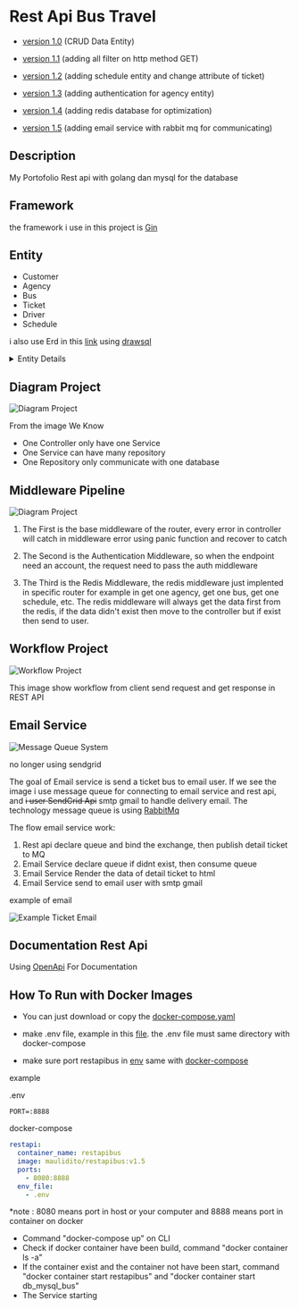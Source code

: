 # Rest Api Bus Travel

- [version 1.0](https://github.com/Maulidito/restapi-bus/tree/e4a605c0f629203e73a3b60418968b3bf616bff8) (CRUD Data Entity)

- [version 1.1](https://github.com/Maulidito/restapi-bus/tree/dd752fa446c5d6df6d9a797cd3eeacffc7647acc) (adding all filter on http method GET)

- [version 1.2](https://github.com/Maulidito/restapi-bus/tree/aab5e04d8f2148dfd83e14cfa56b73ddf88f2dd3) (adding schedule entity and change attribute of ticket)

- [version 1.3](https://github.com/Maulidito/restapi-bus/tree/563cc904ae091aafb2ee33744e2d10ed1082fa1e) (adding authentication for agency entity)

- [version 1.4](https://github.com/Maulidito/restapi-bus/tree/20b78ef591e6c747bbd57627d85795fb0b9251d0) (adding redis database for optimization)

- [version 1.5](https://github.com/Maulidito/restapi-bus/tree/e00c8893ce99810a2ca5113367389a168c5c204e) (adding email service with rabbit mq for communicating)

## Description

My Portofolio Rest api with golang dan mysql for the database

## Framework

the framework i use in this project is [Gin](https://github.com/gin-gonic/gin)

## Entity

- Customer
- Agency
- Bus
- Ticket
- Driver
- Schedule

i also use Erd in this [link](https://drawsql.app/teams/maulidito-dwinandana/diagrams/rest-api-bus) using [drawsql](https://drawsql.app/)

<details><summary>  Entity Details</summary>
<p>



- ### Customer

| Entity Name  | Type Data | Key         |
| ------------ | --------- | ----------- |
| customer_id  | int       | **Primary** |
| name         | string    | -           |
| phone_number | string    | -           |
| email        | string    | -           |

- ### Driver

| Entity Name | Type Data | Key         |
| ----------- | --------- | ----------- |
| driver_id   | int       | **Primary** |
| agency_id   | int       | Foreign     |
| name        | string    | -           |

- ### Bus

| Entity Name  | Type Data | Key         |
| ------------ | --------- | ----------- |
| bus_id       | int       | **Primary** |
| agency_id    | int       | Foreign     |
| number_plate | string    | -           |

- ### Agency

| Entity Name | Type Data | Key         |
| ----------- | --------- | ----------- |
| agency_id   | int       | **Primary** |
| name        | string    | -           |
| place       | string    | -           |
| username    | string    | -           |
| password    | string    | -           |

- ### Ticket

| Entity Name | Type Data | Key         |
| ----------- | --------- | ----------- |
| ticket_id   | int       | **Primary** |
| schedule_id | int       | Foreign     |
| customer_id | int       | Foreign     |
| date        | timestamp | -           |

- ### Schedule

| Entity Name    | Type Data | Key         |
| -------------- | --------- | ----------- |
| schedule_id    | int       | **Primary** |
| from_agency_id | int       | Foreign     |
| to_agency_id   | int       | Foreign     |
| driver_id      | int       | Foreign     |
| bus_id         | int       | Foreign     |
| price          | int       | -           |
| date           | timestamp | -           |

</p>
</details>

## Diagram Project

![Diagram Project](./image/rest%20api%20bus%20diagram-diagram%20rest%20api.drawio.png)

From the image We Know

- One Controller only have one Service
- One Service can have many repository
- One Repository only communicate with one database

## Middleware Pipeline

![Diagram Project](./image/middleware_pipeline.png)

1. The First is the base middleware of the router, every error in controller will catch in middleware error using panic function and recover to catch

2. The Second is the Authentication Middleware, so when the endpoint need an account, the request need to pass the auth middleware

3. The Third is the Redis Middleware, the redis middleware just implented in specific router for example in get one agency, get one bus, get one schedule, etc. The redis middleware will always get the data first from the redis, if the data didn't exist then move to the controller but if exist then send to user.

## Workflow Project

![Workflow Project](./image/rest%20api%20bus%20diagram-WorkFlow.drawio.png)

This image show workflow from client send request and get response in REST API

## Email Service

![Message Queue System](./image/microservice.drawio.png)

no longer using sendgrid

The goal of Email service is send a ticket bus to email user. If we see the image i use message queue for connecting to email service and rest api, and ~~i user SendGrid Api~~ smtp gmail to handle delivery email. The technology message queue is using [RabbitMq](https://rabbitmq.com/)

The flow email service work:

1. Rest api declare queue and bind the exchange, then publish detail ticket to MQ
2. Email Service declare queue if didnt exist, then consume queue
3. Email Service Render the data of detail ticket to html
4. Email Service send to email user with smtp gmail

example of email

![Example Ticket Email](./image/email_ticket.png)

## Documentation Rest Api

Using [OpenApi](https://app.swaggerhub.com/apis/Maulidito/api-bus_travel) For Documentation

## How To Run with Docker Images

- You can just download or copy the [docker-compose.yaml](https://github.com/Maulidito/restapi-bus/blob/main/docker-compose.yaml)

- make .env file, example in this [file](https://github.com/Maulidito/restapi-bus/blob/main/.env.example). the .env file must same directory with docker-compose

- make sure port restapibus in [env](https://github.com/Maulidito/restapi-bus/blob/main/.env.example) same with [docker-compose](https://github.com/Maulidito/restapi-bus/blob/main/docker-compose.yaml)

example

.env

```
PORT=:8888
```

docker-compose

```yaml
restapi:
  container_name: restapibus
  image: maulidito/restapibus:v1.5
  ports:
    - 8080:8888
  env_file:
    - .env
```

\*note : 8080 means port in host or your computer and 8888 means port in container on docker

- Command "docker-compose up" on CLI
- Check if docker container have been build, command "docker container ls -a"
- If the container exist and the container not have been start, command "docker container start restapibus" and "docker container start db_mysql_bus"
- The Service starting
